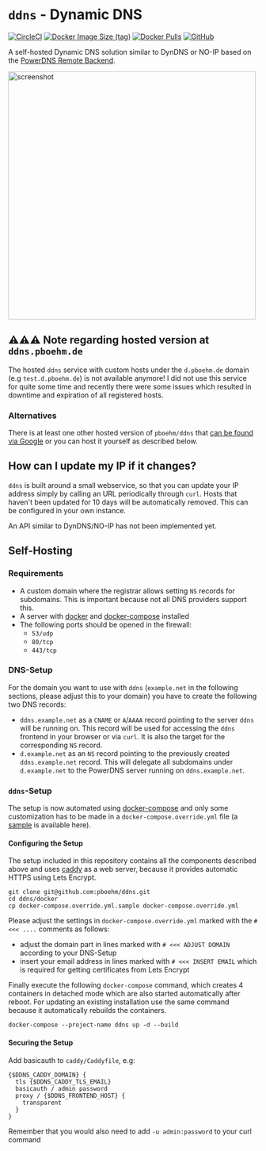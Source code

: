 # `ddns` - Dynamic DNS

[![CircleCI](https://img.shields.io/circleci/build/github/pboehm/ddns?style=flat)](https://circleci.com/github/pboehm/ddns)
[![Docker Image Size (tag)](https://img.shields.io/docker/image-size/pboehm/ddns/latest?logo=Docker)](https://hub.docker.com/r/pboehm/ddns)
[![Docker Pulls](https://img.shields.io/docker/pulls/pboehm/ddns?logo=Docker)](https://hub.docker.com/r/pboehm/ddns)
[![GitHub](https://img.shields.io/github/license/pboehm/ddns?style=flat)](https://github.com/pboehm/ddns)


A self-hosted Dynamic DNS solution similar to DynDNS or NO-IP based on the
[PowerDNS Remote Backend](https://doc.powerdns.com/md/authoritative/backend-remote/).

<img src="screenshot.png" alt="screenshot" width="500"/>


## ⚠️⚠️⚠️ Note regarding hosted version at `ddns.pboehm.de`

The hosted `ddns` service with custom hosts under the `d.pboehm.de` domain (e.g `test.d.pboehm.de`) is not available
anymore! I did not use this service for quite some time and recently there were some issues which resulted in downtime
and expiration of all registered hosts.

### Alternatives

There is at least one other hosted version of `pboehm/ddns` that
[can be found via Google](https://www.google.com/search?q=pboehm%2Fddns+%22DDNS+is+a+project+that+lets+you+host+a+Dynamic+DNS+Service%2C+similar+to+DynDNS%2FNO-IP%2C+on+your+own+servers.%22)
or you can host it yourself as described below.

## How can I update my IP if it changes?

`ddns` is built around a small webservice, so that you can update your IP address simply by calling
an URL periodically through `curl`. Hosts that haven't been updated for 10 days will
be automatically removed. This can be configured in your own instance.

An API similar to DynDNS/NO-IP has not been implemented yet.

## Self-Hosting

### Requirements

* A custom domain where the registrar allows setting `NS` records for subdomains. This is important because not all
  DNS providers support this.
* A server with [docker](https://www.docker.com/) and [docker-compose](https://docs.docker.com/compose/) installed
* The following ports should be opened in the firewall:
  * `53/udp`
  * `80/tcp`
  * `443/tcp`

### DNS-Setup

For the domain you want to use with `ddns` (`example.net` in the following sections, please adjust this to your domain)
you have to create the following two DNS records:

* `ddns.example.net` as a `CNAME` or `A`/`AAAA` record pointing to the server `ddns` will be running on. This record
  will be used for accessing the `ddns` frontend in your browser or via `curl`. It is also the target for the
  corresponding `NS` record.
* `d.example.net` as an `NS` record pointing to the previously created `ddns.example.net` record. This will delegate
  all subdomains under `d.example.net` to the PowerDNS server running on `ddns.example.net`.

### `ddns`-Setup

The setup is now automated using [docker-compose](https://docs.docker.com/compose/) and only some customization has
to be made in a `docker-compose.override.yml` file
(a [sample](./docker/docker-compose.override.yml.sample) is available here).

#### Configuring the Setup

The setup included in this repository contains all the components described above and uses
[caddy](https://caddyserver.com/) as a web server, because it provides automatic HTTPS using Lets Encrypt.

```
git clone git@github.com:pboehm/ddns.git
cd ddns/docker
cp docker-compose.override.yml.sample docker-compose.override.yml
```

Please adjust the settings in `docker-compose.override.yml` marked with the `#<<< ....` comments as follows:

* adjust the domain part in lines marked with `# <<< ADJUST DOMAIN` according to your DNS-Setup
* insert your email address in lines marked with `# <<< INSERT EMAIL` which is required for getting certificates
  from Lets Encrypt

Finally execute the following `docker-compose` command, which creates 4 containers in detached mode which are also
started automatically after reboot. For updating an existing installation use the same command because it automatically
rebuilds the containers.

```
docker-compose --project-name ddns up -d --build
```

#### Securing the Setup

Add basicauth to `caddy/Caddyfile`, e.g: 
```
{$DDNS_CADDY_DOMAIN} {
  tls {$DDNS_CADDY_TLS_EMAIL}
  basicauth / admin password
  proxy / {$DDNS_FRONTEND_HOST} {
    transparent
  }
}
```
Remember that you would also need to add `-u admin:password` to your curl command
